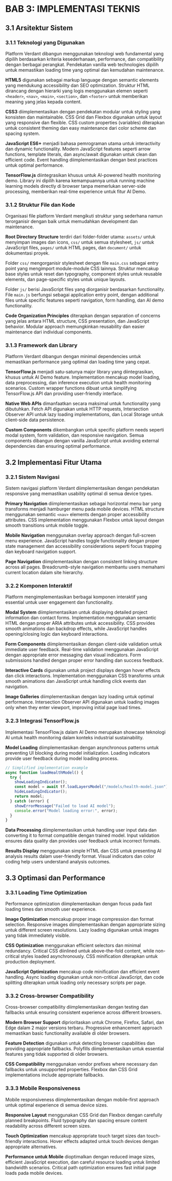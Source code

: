 # BAB 3: IMPLEMENTASI TEKNIS

## 3.1 Arsitektur Sistem

### 3.1.1 Teknologi yang Digunakan

Platform Verdant dibangun menggunakan teknologi web fundamental yang dipilih berdasarkan kriteria kesederhanaan, performance, dan compatibility dengan berbagai perangkat. Pendekatan vanilla web technologies dipilih untuk memastikan loading time yang optimal dan kemudahan maintenance.

**HTML5** digunakan sebagai markup language dengan semantic elements yang mendukung accessibility dan SEO optimization. Struktur HTML dirancang dengan hierarki yang logis menggunakan elemen seperti `<header>`, `<nav>`, `<main>`, `<section>`, dan `<footer>` untuk memberikan meaning yang jelas kepada content.

**CSS3** diimplementasikan dengan pendekatan modular untuk styling yang konsisten dan maintainable. CSS Grid dan Flexbox digunakan untuk layout yang responsive dan flexible. CSS custom properties (variables) diterapkan untuk consistent theming dan easy maintenance dari color scheme dan spacing system.

**JavaScript ES6+** menjadi bahasa pemrograman utama untuk interactivity dan dynamic functionality. Modern JavaScript features seperti arrow functions, template literals, dan async/await digunakan untuk clean dan efficient code. Event handling diimplementasikan dengan best practices untuk optimal performance.

**TensorFlow.js** diintegrasikan khusus untuk AI-powered health monitoring demo. Library ini dipilih karena kemampuannya untuk running machine learning models directly di browser tanpa memerlukan server-side processing, memberikan real-time experience untuk fitur AI Demo.

### 3.1.2 Struktur File dan Kode

Organisasi file platform Verdant mengikuti struktur yang sederhana namun terorganisir dengan baik untuk memudahkan development dan maintenance.

**Root Directory Structure** terdiri dari folder-folder utama: `assets/` untuk menyimpan images dan icons, `css/` untuk semua stylesheet, `js/` untuk JavaScript files, `pages/` untuk HTML pages, dan `document/` untuk dokumentasi proyek.

Folder `css/` mengorganisir stylesheet dengan file `main.css` sebagai entry point yang mengimport module-module CSS lainnya. Struktur mencakup base styles untuk reset dan typography, component styles untuk reusable elements, dan page-specific styles untuk unique layouts.

Folder `js/` berisi JavaScript files yang diorganisir berdasarkan functionality. File `main.js` berfungsi sebagai application entry point, dengan additional files untuk specific features seperti navigation, form handling, dan AI demo functionality.

**Code Organization Principles** diterapkan dengan separation of concerns yang jelas antara HTML structure, CSS presentation, dan JavaScript behavior. Modular approach memungkinkan reusability dan easier maintenance dari individual components.

### 3.1.3 Framework dan Library

Platform Verdant dibangun dengan minimal dependencies untuk memastikan performance yang optimal dan loading time yang cepat.

**TensorFlow.js** menjadi satu-satunya major library yang diintegrasikan, khusus untuk AI Demo feature. Implementation mencakup model loading, data preprocessing, dan inference execution untuk health monitoring scenarios. Custom wrapper functions dibuat untuk simplifying TensorFlow.js API dan providing user-friendly interface.

**Native Web APIs** dimanfaatkan secara maksimal untuk functionality yang dibutuhkan. Fetch API digunakan untuk HTTP requests, Intersection Observer API untuk lazy loading implementations, dan Local Storage untuk client-side data persistence.

**Custom Components** dikembangkan untuk specific platform needs seperti modal system, form validation, dan responsive navigation. Semua components dibangun dengan vanilla JavaScript untuk avoiding external dependencies dan ensuring optimal performance.

## 3.2 Implementasi Fitur Utama

### 3.2.1 Sistem Navigasi

Sistem navigasi platform Verdant diimplementasikan dengan pendekatan responsive yang memastikan usability optimal di semua device types.

**Primary Navigation** diimplementasikan sebagai horizontal menu bar yang transforms menjadi hamburger menu pada mobile devices. HTML structure menggunakan semantic `<nav>` elements dengan proper accessibility attributes. CSS implementation menggunakan Flexbox untuk layout dengan smooth transitions untuk mobile toggle.

**Mobile Navigation** menggunakan overlay approach dengan full-screen menu experience. JavaScript handles toggle functionality dengan proper state management dan accessibility considerations seperti focus trapping dan keyboard navigation support.

**Page Navigation** diimplementasikan dengan consistent linking structure across all pages. Breadcrumb-style navigation membantu users memahami current location dalam site hierarchy.

### 3.2.2 Komponen Interaktif

Platform mengimplementasikan berbagai komponen interaktif yang essential untuk user engagement dan functionality.

**Modal System** diimplementasikan untuk displaying detailed project information dan contact forms. Implementation menggunakan semantic HTML dengan proper ARIA attributes untuk accessibility. CSS provides smooth animations dan backdrop effects, while JavaScript handles opening/closing logic dan keyboard interactions.

**Form Components** diimplementasikan dengan client-side validation untuk immediate user feedback. Real-time validation menggunakan JavaScript dengan appropriate error messaging dan visual indicators. Form submissions handled dengan proper error handling dan success feedback.

**Interactive Cards** digunakan untuk project displays dengan hover effects dan click interactions. Implementation menggunakan CSS transforms untuk smooth animations dan JavaScript untuk handling click events dan navigation.

**Image Galleries** diimplementasikan dengan lazy loading untuk optimal performance. Intersection Observer API digunakan untuk loading images only when they enter viewport, improving initial page load times.

### 3.2.3 Integrasi TensorFlow.js

Implementasi TensorFlow.js dalam AI Demo merupakan showcase teknologi AI untuk health monitoring dalam konteks industrial sustainability.

**Model Loading** diimplementasikan dengan asynchronous patterns untuk preventing UI blocking during model initialization. Loading indicators provide user feedback during model loading process.

```javascript
// Simplified implementation example
async function loadHealthModel() {
  try {
    showLoadingIndicator();
    const model = await tf.loadLayersModel("/models/health-model.json");
    hideLoadingIndicator();
    return model;
  } catch (error) {
    showErrorMessage("Failed to load AI model");
    console.error("Model loading error:", error);
  }
}
```

**Data Processing** diimplementasikan untuk handling user input data dan converting it to format compatible dengan trained model. Input validation ensures data quality dan provides user feedback untuk incorrect formats.

**Results Display** menggunakan simple HTML dan CSS untuk presenting AI analysis results dalam user-friendly format. Visual indicators dan color coding help users understand analysis outcomes.

## 3.3 Optimasi dan Performance

### 3.3.1 Loading Time Optimization

Performance optimization diimplementasikan dengan focus pada fast loading times dan smooth user experience.

**Image Optimization** mencakup proper image compression dan format selection. Responsive images diimplementasikan dengan appropriate sizing untuk different screen resolutions. Lazy loading digunakan untuk images yang tidak immediately visible.

**CSS Optimization** menggunakan efficient selectors dan minimal redundancy. Critical CSS diinlined untuk above-the-fold content, while non-critical styles loaded asynchronously. CSS minification diterapkan untuk production deployment.

**JavaScript Optimization** mencakup code minification dan efficient event handling. Async loading digunakan untuk non-critical JavaScript, dan code splitting diterapkan untuk loading only necessary scripts per page.

### 3.3.2 Cross-browser Compatibility

Cross-browser compatibility diimplementasikan dengan testing dan fallbacks untuk ensuring consistent experience across different browsers.

**Modern Browser Support** diprioritaskan untuk Chrome, Firefox, Safari, dan Edge dalam 2 major versions terbaru. Progressive enhancement approach memastikan basic functionality available di older browsers.

**Feature Detection** digunakan untuk detecting browser capabilities dan providing appropriate fallbacks. Polyfills diimplementasikan untuk essential features yang tidak supported di older browsers.

**CSS Compatibility** menggunakan vendor prefixes where necessary dan fallbacks untuk unsupported properties. Flexbox dan CSS Grid implementations include appropriate fallbacks.

### 3.3.3 Mobile Responsiveness

Mobile responsiveness diimplementasikan dengan mobile-first approach untuk optimal experience di semua device sizes.

**Responsive Layout** menggunakan CSS Grid dan Flexbox dengan carefully planned breakpoints. Fluid typography dan spacing ensure content readability across different screen sizes.

**Touch Optimization** mencakup appropriate touch target sizes dan touch-friendly interactions. Hover effects adapted untuk touch devices dengan appropriate alternatives.

**Performance untuk Mobile** dioptimalkan dengan reduced image sizes, efficient JavaScript execution, dan careful resource loading untuk limited bandwidth scenarios. Critical path optimization ensures fast initial page loads pada mobile devices.
